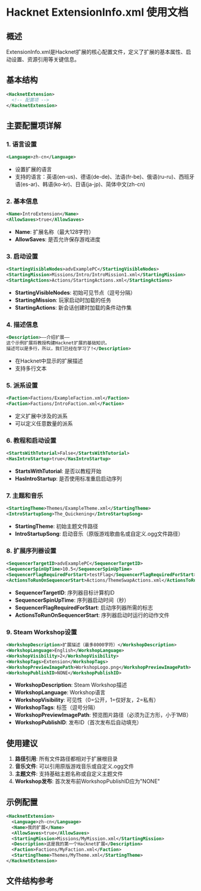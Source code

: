 # Hacknet ExtensionInfo.xml 使用文档

## 概述

ExtensionInfo.xml是Hacknet扩展的核心配置文件，定义了扩展的基本属性、启动设置、资源引用等关键信息。

## 基本结构

```xml
<HacknetExtension>
  <!-- 配置项 -->
</HacknetExtension>
```

## 主要配置项详解

### 1. 语言设置
```xml
<Language>zh-cn</Language>
```
- 设置扩展的语言
- 支持的语言：英语(en-us)、德语(de-de)、法语(fr-be)、俄语(ru-ru)、西班牙语(es-ar)、韩语(ko-kr)、日语(ja-jp)、简体中文(zh-cn)

### 2. 基本信息
```xml
<Name>IntroExtension</Name>
<AllowSaves>true</AllowSaves>
```
- **Name**: 扩展名称（最大128字符）
- **AllowSaves**: 是否允许保存游戏进度

### 3. 启动设置
```xml
<StartingVisibleNodes>advExamplePC</StartingVisibleNodes>
<StartingMission>Missions/Intro/IntroMission1.xml</StartingMission>
<StartingActions>Actions/StartingActions.xml</StartingActions>
```
- **StartingVisibleNodes**: 初始可见节点（逗号分隔）
- **StartingMission**: 玩家启动时加载的任务
- **StartingActions**: 新会话创建时加载的条件动作集

### 4. 描述信息
```xml
<Description>——介绍扩展——
这个示例扩展将教授构建Hacknet扩展的基础知识。
描述可以是多行，所以，我们已经在学习了!</Description>
```
- 在Hacknet中显示的扩展描述
- 支持多行文本

### 5. 派系设置
```xml
<Faction>Factions/ExampleFaction.xml</Faction>
<Faction>Factions/IntroFaction.xml</Faction>
```
- 定义扩展中涉及的派系
- 可以定义任意数量的派系

### 6. 教程和启动设置
```xml
<StartsWithTutorial>False</StartsWithTutorial>
<HasIntroStartup>true</HasIntroStartup>
```
- **StartsWithTutorial**: 是否以教程开始
- **HasIntroStartup**: 是否使用标准重启启动序列

### 7. 主题和音乐
```xml
<StartingTheme>Themes/ExampleTheme.xml</StartingTheme>
<IntroStartupSong>The_Quickening</IntroStartupSong>
```
- **StartingTheme**: 初始主题文件路径
- **IntroStartupSong**: 启动音乐（原版游戏歌曲名或自定义.ogg文件路径）

### 8. 扩展序列器设置
```xml
<SequencerTargetID>advExamplePC</SequencerTargetID>
<SequencerSpinUpTime>10.5</SequencerSpinUpTime>
<SequencerFlagRequiredForStart>testFlag</SequencerFlagRequiredForStart>
<ActionsToRunOnSequencerStart>Actions/ThemeSwapActions.xml</ActionsToRunOnSequencerStart>
```
- **SequencerTargetID**: 序列器目标计算机ID
- **SequencerSpinUpTime**: 序列器启动时间（秒）
- **SequencerFlagRequiredForStart**: 启动序列器所需的标志
- **ActionsToRunOnSequencerStart**: 序列器启动时运行的动作文件

### 9. Steam Workshop设置
```xml
<WorkshopDescription>扩展描述（最多8000字符）</WorkshopDescription>
<WorkshopLanguage>English</WorkshopLanguage>
<WorkshopVisibility>2</WorkshopVisibility>
<WorkshopTags>Extension</WorkshopTags>
<WorkshopPreviewImagePath>WorkshopLogo.png</WorkshopPreviewImagePath>
<WorkshopPublishID>NONE</WorkshopPublishID>
```
- **WorkshopDescription**: Steam Workshop描述
- **WorkshopLanguage**: Workshop语言
- **WorkshopVisibility**: 可见性（0=公开，1=仅好友，2=私有）
- **WorkshopTags**: 标签（逗号分隔）
- **WorkshopPreviewImagePath**: 预览图片路径（必须为正方形，小于1MB）
- **WorkshopPublishID**: 发布ID（首次发布后自动填充）

## 使用建议

1. **路径引用**: 所有文件路径都相对于扩展根目录
2. **音乐文件**: 可以引用原版游戏音乐或自定义.ogg文件
3. **主题文件**: 支持基础主题名称或自定义主题文件
4. **Workshop发布**: 首次发布前WorkshopPublishID应为"NONE"

## 示例配置

```xml
<HacknetExtension>
  <Language>zh-cn</Language>
  <Name>我的扩展</Name>
  <AllowSaves>true</AllowSaves>
  <StartingMission>Missions/MyMission.xml</StartingMission>
  <Description>这是我的第一个Hacknet扩展</Description>
  <Faction>Factions/MyFaction.xml</Faction>
  <StartingTheme>Themes/MyTheme.xml</StartingTheme>
</HacknetExtension>
```

## 文件结构参考
